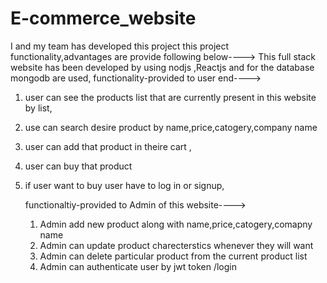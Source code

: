 # E-commerce_website
I and my team has developed this project this project functionality,advantages are provide following below----> 
This full stack website has been developed by using nodjs ,Reactjs and for the database mongodb are used,
functionality-provided to user end---->
1) user can see the products list that are currently present in this website  by list,
2) use can search desire product by name,price,catogery,company name
3) user can add that product in theire cart ,
4) user can buy that product
5) if user want to buy user have to log in or signup,

   functionaltiy-provided to Admin of this website---->
   1)  Admin add new product along with name,price,catogery,comapny name
   2)  Admin can update product charecterstics whenever they will  want
   3)  Admin can delete particular product from the current product list
   4)  Admin can authenticate user by jwt token /login   

